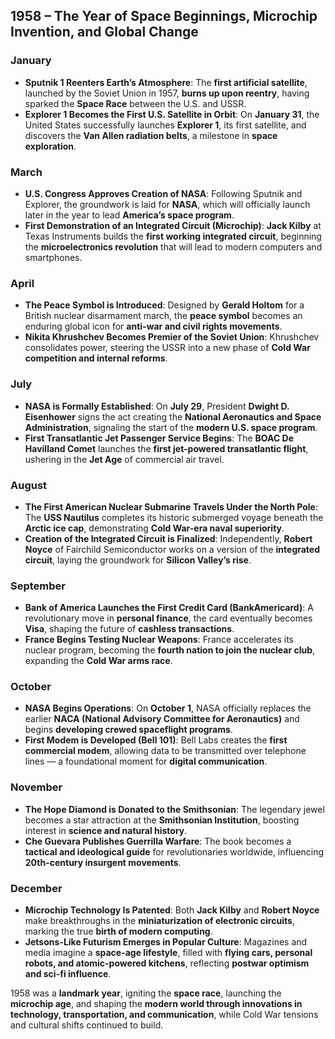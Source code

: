## **1958 – The Year of Space Beginnings, Microchip Invention, and Global Change**  

### **January**  
- **Sputnik 1 Reenters Earth’s Atmosphere**: The **first artificial satellite**, launched by the Soviet Union in 1957, **burns up upon reentry**, having sparked the **Space Race** between the U.S. and USSR.  
- **Explorer 1 Becomes the First U.S. Satellite in Orbit**: On **January 31**, the United States successfully launches **Explorer 1**, its first satellite, and discovers the **Van Allen radiation belts**, a milestone in **space exploration**.  

### **March**  
- **U.S. Congress Approves Creation of NASA**: Following Sputnik and Explorer, the groundwork is laid for **NASA**, which will officially launch later in the year to lead **America’s space program**.  
- **First Demonstration of an Integrated Circuit (Microchip)**: **Jack Kilby** at Texas Instruments builds the **first working integrated circuit**, beginning the **microelectronics revolution** that will lead to modern computers and smartphones.  

### **April**  
- **The Peace Symbol is Introduced**: Designed by **Gerald Holtom** for a British nuclear disarmament march, the **peace symbol** becomes an enduring global icon for **anti-war and civil rights movements**.  
- **Nikita Khrushchev Becomes Premier of the Soviet Union**: Khrushchev consolidates power, steering the USSR into a new phase of **Cold War competition and internal reforms**.  

### **July**  
- **NASA is Formally Established**: On **July 29**, President **Dwight D. Eisenhower** signs the act creating the **National Aeronautics and Space Administration**, signaling the start of the **modern U.S. space program**.  
- **First Transatlantic Jet Passenger Service Begins**: The **BOAC De Havilland Comet** launches the **first jet-powered transatlantic flight**, ushering in the **Jet Age** of commercial air travel.  

### **August**  
- **The First American Nuclear Submarine Travels Under the North Pole**: The **USS Nautilus** completes its historic submerged voyage beneath the **Arctic ice cap**, demonstrating **Cold War-era naval superiority**.  
- **Creation of the Integrated Circuit is Finalized**: Independently, **Robert Noyce** of Fairchild Semiconductor works on a version of the **integrated circuit**, laying the groundwork for **Silicon Valley’s rise**.  

### **September**  
- **Bank of America Launches the First Credit Card (BankAmericard)**: A revolutionary move in **personal finance**, the card eventually becomes **Visa**, shaping the future of **cashless transactions**.  
- **France Begins Testing Nuclear Weapons**: France accelerates its nuclear program, becoming the **fourth nation to join the nuclear club**, expanding the **Cold War arms race**.  

### **October**  
- **NASA Begins Operations**: On **October 1**, NASA officially replaces the earlier **NACA (National Advisory Committee for Aeronautics)** and begins **developing crewed spaceflight programs**.  
- **First Modem is Developed (Bell 101)**: Bell Labs creates the **first commercial modem**, allowing data to be transmitted over telephone lines — a foundational moment for **digital communication**.  

### **November**  
- **The Hope Diamond is Donated to the Smithsonian**: The legendary jewel becomes a star attraction at the **Smithsonian Institution**, boosting interest in **science and natural history**.  
- **Che Guevara Publishes Guerrilla Warfare**: The book becomes a **tactical and ideological guide** for revolutionaries worldwide, influencing **20th-century insurgent movements**.  

### **December**  
- **Microchip Technology Is Patented**: Both **Jack Kilby** and **Robert Noyce** make breakthroughs in the **miniaturization of electronic circuits**, marking the true **birth of modern computing**.  
- **Jetsons-Like Futurism Emerges in Popular Culture**: Magazines and media imagine a **space-age lifestyle**, filled with **flying cars, personal robots, and atomic-powered kitchens**, reflecting **postwar optimism and sci-fi influence**.  

1958 was a **landmark year**, igniting the **space race**, launching the **microchip age**, and shaping the **modern world through innovations in technology, transportation, and communication**, while Cold War tensions and cultural shifts continued to build.
